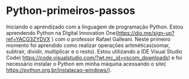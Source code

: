 # Python-primeiros-passos
Iniciando o aprendizado com a linguagem de programação Python. Estou aprendendo Python na Digital Innovation One(https://dio.me/sign-up?ref=YACG3ZYDVX ) com o professor Rafael Galleani. Neste primeiro momento foi aprendido como realizar operações aritméticas(somar, subtrair, dividir, multiplicar e o resto). Estou utilizando a IDE Visual Studio Code( https://code.visualstudio.com/?wt.mc_id=vscom_downloads) e foi necessário instalar o Python em minha máquina acessando o site( https://python.org.br/instalacao-windows/).
